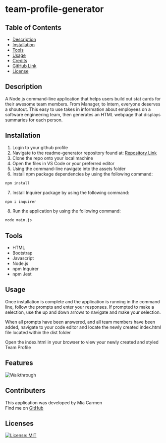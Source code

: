# team-profile-generator

## Table of Contents
- [Description](#description)
- [Installation](#installation)
- [Tools](#tools)
- [Usage](#usage)
- [Credits](#credits)
- [GitHub Link](#github)
- [License](#license)


## Description

A Node.js command-line application that helps users build out stat cards for their awesome team members. From Manager, to Intern, everyone deserves a shoutout. This easy to use takes in information about employees on a software engineering team, then generates an HTML webpage that displays summaries for each person.



## Installation

1. Login to your github profile
2. Navigate to the readme-generator repository found at: [Repository Link](https://github.com/Miacarmen/team-profile-generator)
3. Clone the repo onto your local machine
4. Open the files in VS Code or your preferred editor
5. Using the command-line navigate into the assets folder
6. Install npm package dependencies by using the following command:

```bash
npm install
```
7. Install Inquirer package by using the following command:

```bash
npm i inquirer
```

8. Run the application by using the following command:

```bash
node main.js
```



## Tools
* HTML
* Bootstrap
* Javascript
* Node.js
* npm Inquirer
* npm Jest



## Usage

Once installation is complete and the application is running in the command line, follow the prompts and enter your responses. If prompted to make a selection, use the up and down arrows to navigate and make your selection. 

When all prompts have been answered, and all team members have been added, navigate to your code editor and locate the newly created index.html file located within the dist folder

Open the index.html in your browser to view your newly created and styled Team Profile


## Features

![Walkthrough](team-gen-walkthrough.gif)

## Contributers

This application was developed by Mia Carmen
<br />
Find me on [GitHub](https://github.com/Miacarmen) 

## Licenses

[![License: MIT](https://img.shields.io/badge/License-MIT-blue.svg)](https://opensource.org/licenses/MIT)
